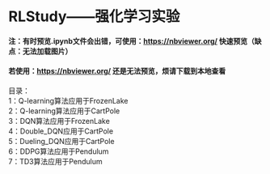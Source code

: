 # RLStudy——强化学习实验
#### 注：有时预览.ipynb文件会出错，可使用：https://nbviewer.org/ 快速预览（缺点：无法加载图片）
#### 若使用：https://nbviewer.org/ 还是无法预览，烦请下载到本地查看
目录：<br/>
1：Q-learning算法应用于FrozenLake<br/>
2：Q-learning算法应用于CartPole<br/>
3：DQN算法应用于FrozenLake<br/>
4：Double_DQN应用于CartPole<br/>
5：Dueling_DQN应用于CartPole<br/>
6：DDPG算法应用于Pendulum<br/>
7：TD3算法应用于Pendulum<br/>
